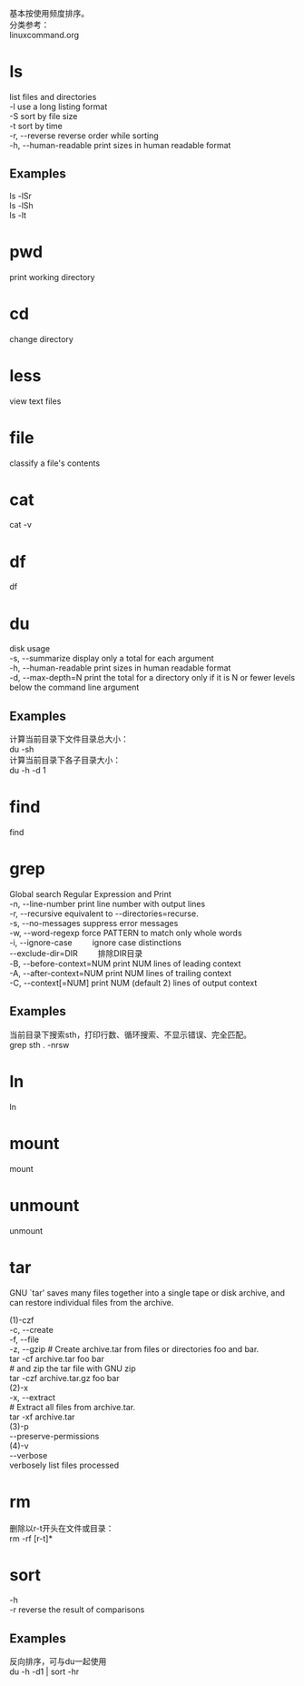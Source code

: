 基本按使用频度排序。    
分类参考：    
linuxcommand.org    

ls
===
list files and directories   
-l                         use a long listing format   
-S                         sort by file size   
-t                         sort by time   
-r, --reverse              reverse order while sorting   
-h, --human-readable  print sizes in human readable format   

Examples   
---
ls -lSr   
ls -lSh   
ls -lt


pwd
===
print working directory   

cd
===
change directory

less
===
view text files

file
===
classify a file's contents




cat
===
cat -v


df
===
df   

du
===
disk usage   
-s, --summarize       display only a total for each argument   
-h, --human-readable  print sizes in human readable format   
-d, --max-depth=N     print the total for a directory only if it is N or fewer levels below the command line argument   

Examples    
---
计算当前目录下文件目录总大小：    
du -sh    
计算当前目录下各子目录大小：    
du -h -d 1   


find
===
find   

grep
===
Global search Regular Expression and Print   
-n, --line-number         print line number with output lines   
-r, --recursive           equivalent to --directories=recurse.   
-s, --no-messages         suppress error messages   
-w, --word-regexp         force PATTERN to match only whole words   
-i, --ignore-case         ignore case distinctions   
--exclude-dir=DIR         排除DIR目录   
-B, --before-context=NUM  print NUM lines of leading context   
-A, --after-context=NUM   print NUM lines of trailing context   
-C, --context[=NUM]       print NUM (default 2) lines of output context    

Examples    
---
当前目录下搜索sth，打印行数、循环搜索、不显示错误、完全匹配。    
grep sth . -nrsw   


ln
===
ln   

mount
===
mount   

unmount
===
unmount   

tar
===
GNU `tar' saves many files together into a single tape or disk archive, and can restore individual files from the archive.   

(1)-czf  
-c, --create  
-f, --file  
-z, --gzip
\# Create archive.tar from files or directories foo and bar.  
tar -cf archive.tar foo bar   
\# and zip the tar file with GNU zip   
tar -czf archive.tar.gz foo bar   
(2)-x  
-x, --extract  
\# Extract all files from archive.tar.  
tar -xf archive.tar   
(3)-p  
--preserve-permissions  
(4)-v  
--verbose   
verbosely list files processed   


rm
===
删除以r-t开头在文件或目录：   
rm -rf [r-t]*   

sort
===
-h    
-r    reverse the result of comparisons   

Examples    
---
反向排序，可与du一起使用    
du -h -d1 | sort -hr   



